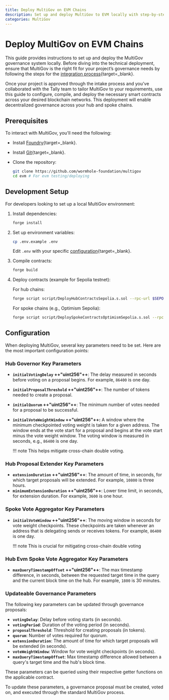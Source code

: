 ```yaml
---
title: Deploy MultiGov on EVM Chains
description: Set up and deploy MultiGov to EVM locally with step-by-step instructions for configuring, compiling, and deploying smart contracts across chains.
categories: MultiGov
---
```


# Deploy MultiGov on EVM Chains

This guide provides instructions to set up and deploy the MultiGov governance system locally. Before diving into the technical deployment, ensure that MultiGov is the right fit for your project’s governance needs by following the steps for the [integration process](/docs/products/multigov/get-started/){target=\_blank}.

Once your project is approved through the intake process and you’ve collaborated with the Tally team to tailor MultiGov to your requirements, use this guide to configure, compile, and deploy the necessary smart contracts across your desired blockchain networks. This deployment will enable decentralized governance across your hub and spoke chains.

## Prerequisites 

To interact with MultiGov, you'll need the following:

- Install [Foundry](https://getfoundry.sh/introduction/installation/){target=\_blank}.
- Install [Git](https://git-scm.com/downloads){target=\_blank}.
- Clone the repository:

    ```bash
    git clone https://github.com/wormhole-foundation/multigov
    cd evm # For evm testing/deploying
    ```

## Development Setup

For developers looking to set up a local MultiGov environment:

1. Install dependencies:

    ```bash
    forge install
    ```

2. Set up environment variables:

    ```bash
    cp .env.example .env
    ```

    Edit `.env` with your specific [configuration](#configuration){target=\_blank}.

3. Compile contracts:

    ```bash
    forge build
    ```

4. Deploy contracts (example for Sepolia testnet): <!-- would be nice to cover the contracts before the deployment step -->

    For hub chains:

    ```bash
    forge script script/DeployHubContractsSepolia.s.sol --rpc-url $SEPOLIA_RPC_URL --broadcast
    ```

    For spoke chains (e.g., Optimism Sepolia):

    ```bash
    forge script script/DeploySpokeContractsOptimismSepolia.s.sol --rpc-url $OPTIMISM_SEPOLIA_RPC_URL --broadcast
    ```

## Configuration

When deploying MultiGov, several key parameters need to be set. Here are the most important configuration points:

### Hub Governor Key Parameters

- **`initialVotingDelay` ++"uint256"++**: The delay measured in seconds before voting on a proposal begins. For example, `86400` is one day.
- **`initialProposalThreshold` ++"uint256"++**: The number of tokens needed to create a proposal.
- **`initialQuorum` ++"uint256"++**: The minimum number of votes needed for a proposal to be successful.
- **`initialVoteWeightWindow` ++"uint256"++:** A window where the minimum checkpointed voting weight is taken for a given address. The window ends at the vote start for a proposal and begins at the vote start minus the vote weight window. The voting window is measured in seconds, e.g., `86400` is one day.

    !!! note
        This helps mitigate cross-chain double voting.

### Hub Proposal Extender Key Parameters

- **`extensionDuration` ++"uint256"++**: The amount of time, in seconds, for which target proposals will be extended. For example, `10800` is three hours.
- **`minimumExtensionDuration` ++"uint256"++**: Lower time limit, in seconds, for extension duration. For example, `3600` is one hour.

### Spoke Vote Aggregator Key Parameters

- **`initialVoteWindow` ++"uint256"++**: The moving window in seconds for vote weight checkpoints. These checkpoints are taken whenever an address that is delegating sends or receives tokens. For example, `86400` is one day.

    !!! note
        This is crucial for mitigating cross-chain double voting

### Hub Evm Spoke Vote Aggregator Key Parameters

- **`maxQueryTimestampOffset` ++"uint256"++**: The max timestamp difference, in seconds, between the requested target time in the query and the current block time on the hub. For example, `1800` is 30 minutes.

### Updateable Governance Parameters

The following key parameters can be updated through governance proposals:

- **`votingDelay`**: Delay before voting starts (in seconds).
- **`votingPeriod`**: Duration of the voting period (in seconds).
- **`proposalThreshold`**: Threshold for creating proposals (in tokens).
- **`quorum`**: Number of votes required for quorum.
- **`extensionDuration`**: The amount of time for which target proposals will be extended (in seconds).
- **`voteWeightWindow`**: Window for vote weight checkpoints (in seconds).
- **`maxQueryTimestampOffset`**: Max timestamp difference allowed between a query's target time and the hub's block time.

These parameters can be queried using their respective getter functions on the applicable contract.

To update these parameters, a governance proposal must be created, voted on, and executed through the standard MultiGov process.

